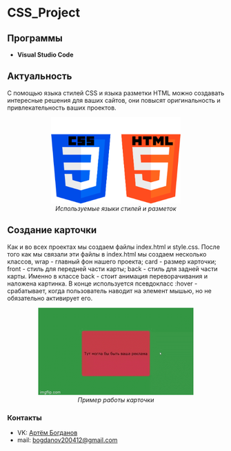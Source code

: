 # CSS_Project

## Программы
- **Visual Studio Code**
## Актуальность
С помощью языка стилей CSS и языка разметки HTML можно создавать интересные решения для ваших сайтов, они повысят оригинальность и привлекательность ваших проектов.
<p align="center">
<img src="Examples/CSSandHTMLlogo.png" width="300" height="200" alt=""><br>
<i>Используемые языки стилей и разметок</i>
</p>  


## Создание карточки

Как и во всех проектах мы создаем файлы index.html и style.css. После того как мы связали эти файлы в index.html мы создаем несколько классов, wrap - главный фон нашего проекта; card - размер карточки; front - стиль для передней части карты; back - стиль для задней части карты. Именно в классе back - стоит анимация переворачивания и наложена картинка. В конце используется псевдокласс :hover - срабатывает, когда пользователь наводит на элемент мышью, но не обязательно активирует его.

<p align="center">
<img src="Examples/Card.gif" alt=""><br>
<i>Пример работы карточки</i>
</p>

### Контакты
* VK: <a href="https://vk.com/doobada">Артём Богданов</a>
* mail: bogdanov200412@gmail.com

